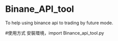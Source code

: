 # Binane_API_tool
  To help using binance api to trading by future mode.

#使用方式
  安裝環境，import Binance_api_tool.py

